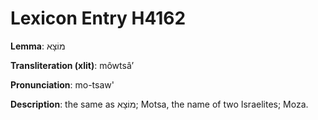# Lexicon Entry H4162

**Lemma**: מוֹצָא

**Transliteration (xlit)**: môwtsâʼ

**Pronunciation**: mo-tsaw'

**Description**:
the same as מוֹצָא; Motsa, the name of two Israelites; Moza.
